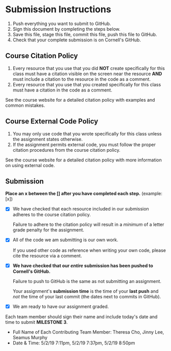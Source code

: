 # Submission Instructions

1. Push everything you want to submit to GitHub.
2. Sign this document by completing the steps below.
3. Save this file, stage this file, commit this file, push this file to GitHub.
4. Check that your complete submission is on Cornell's GitHub.

## Course Citation Policy

1. Every resource that you use that you did **NOT** create specifically for this class must have a citation visible on the screen near the resource **AND** must include a citation to the resource in the code as a comment.
2. Every resource that you use that you created specifically for this class must have a citation in the code as a comment.

See the course website for a detailed citation policy with examples and common mistakes.

## Course External Code Policy

1. You may only use code that you wrote specifically for this class unless the assignment states otherwise.
2. If the assignment permits external code, you must follow the proper citation procedures from the course citation policy.

See the course website for a detailed citation policy with more information on using external code.

## Submission

**Place an x between the [] after you have completed each step.** (example: [x])

- [x] We have checked that each resource included in our submission adheres to the course citation policy.

    Failure to adhere to the citation policy will result in a _minimum_ of a letter grade penalty for the assignment.

- [x] All of the code we am submitting is our own work.

    If you used other code as reference when writing your own code, please cite the resource via a comment.

- [x] **We have checked that our _entire_ submission has been pushed to Cornell's GitHub.**

    Failure to push to GitHub is the same as not submitting an assignment.

    Your assignment's **submission time** is the time of your **last push** and _not_ the time of your last commit (the dates next to commits in GitHub).

- [x] We am ready to have our assignment graded.

Each team member should sign their name and include today's date and time to submit **MILESTONE 3**.

- Full Name of Each Contributing Team Member: Theresa Cho, Jinny Lee, Seamus Murphy
- Date & Time: 5/2/19 7:11pm, 5/2/19 7:37pm, 5/2/19 8:50pm
